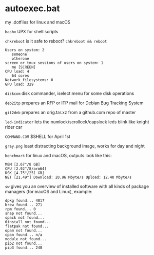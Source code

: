 # autoexec.bat
my .dotfiles for linux and macOS

`bashx` UPX for shell scripts

`chkreboot` is it safe to reboot? `chkreboot && reboot`

```
Users on system: 2
   someone
   otherone
screen or tmux sessions of users on system: 1
   me [SCREEN]
CPU load: 4
   64 cores
Network filesystems: 0
GPU load: 329
```

`diskcom` disk commander, iselect menu for some disk operations

`deb2itp` prepares an RFP or ITP mail for Debian Bug Tracking System

`git2deb` prepares an orig.tar.xz from a github.com repo of master

`led-indicator` lets the numlock/scrollock/capslock leds blink like knight rider car

`COMMAND.COM` $SHELL for April 1st

`gray.png` least distracting background image, works for day and night

`benchmark` for linux and macOS, outputs look like this:
```
MEM [2.67"/8 GB]
CPU [2.92"/8/arm64]
DSK [4.75"/251 GB]
NET [21.49"] Download: 20.96 Mbyte/s Upload: 12.40 Mbyte/s
```

`sw` gives you an overview of installed software with all kinds of package managers (for macOS and Linux), example:
```
dpkg found... 4817
brew found... 271
rpm found... 0
snap not found...
spack not found...
0install not found...
flatpak not found...
opam not found...
cpan found... n/a
module not found...
pip2 not found...
pip3 found... 248
```
